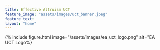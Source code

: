 ```yaml
---
title: Effective Altruism UCT
feature_image: "assets/images/uct_banner.jpeg"
feature_text: 
layout: "home"
---
```

{% include figure.html image="/assets/images/ea_uct_logo.png" alt="EA UCT Logo%}

